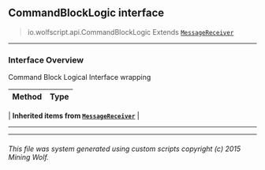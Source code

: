 ## CommandBlockLogic __interface__

>io.wolfscript.api.CommandBlockLogic
>Extends [`MessageReceiver`](..\chat\MessageReceiver.md)

---

### Interface Overview

Command Block Logical Interface wrapping

Method | Type   
--- | :--- 
 |
__Inherited items from [`MessageReceiver`](..\chat\MessageReceiver.md)__ |





---



---


###### This file was system generated using custom scripts copyright (c) 2015 Mining Wolf.
	

